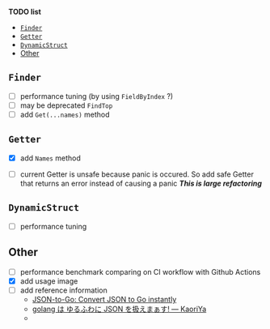 __TODO list__

<!-- TOC depthFrom:1 -->

- [`Finder`](#finder)
- [`Getter`](#getter)
- [`DynamicStruct`](#dynamicstruct)
- [Other](#other)

<!-- /TOC -->

## `Finder`
- [ ] performance tuning (by using `FieldByIndex` ?)
- [ ] may be deprecated `FindTop`
- [ ] add `Get(...names)` method

## `Getter`
- [x] add `Names` method
- [ ] current Getter is unsafe because panic is occured. So add safe Getter that returns an error instead of causing a panic ___This is large refactoring___


## `DynamicStruct`
- [ ]  performance tuning

## Other
- [ ] performance benchmark comparing on CI workflow with Github Actions
- [x] add usage image
- [ ] add reference information
  - [JSON\-to\-Go: Convert JSON to Go instantly](https://mholt.github.io/json-to-go/)
  - [golang は ゆるふわに JSON を扱えまぁす\! — KaoriYa](https://www.kaoriya.net/blog/2016/06/25/)
  - 
